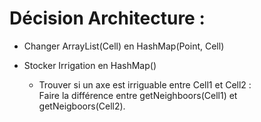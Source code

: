 # Décision Architecture : 

- Changer ArrayList(Cell) en HashMap(Point, Cell)

- Stocker Irrigation en HashMap()
  - Trouver si un axe est irriguable entre Cell1 et Cell2 :</br>
  Faire la différence entre getNeighboors(Cell1) et getNeigboors(Cell2).